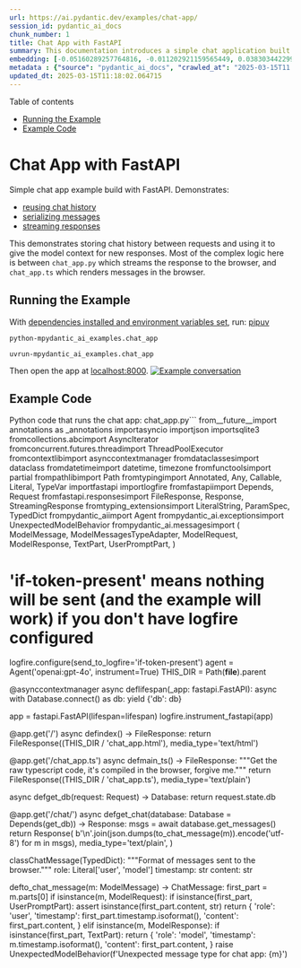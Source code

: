 ```yaml
---
url: https://ai.pydantic.dev/examples/chat-app/
session_id: pydantic_ai_docs
chunk_number: 1
title: Chat App with FastAPI
summary: This documentation introduces a simple chat application built with FastAPI, highlighting features like reusing chat history, serializing messages, and streaming responses. It emphasizes the interaction between the backend logic in `chat_app.py` and the frontend rendering in `chat_app.ts`, and provides guidance on how to run the example.
embedding: [-0.05160289257764816, -0.011202921159565449, 0.038303442299366, -0.025106891989707947, 0.04007842019200325, -0.038869377225637436, -0.011485888622701168, -0.012598463334143162, -0.011948925442993641, 0.0010852428385987878, 0.017428195104002953, -0.03735164552927017, 0.011929632164537907, -0.011736700311303139, -0.029762985184788704, -0.0010024427901953459, -0.008058128878474236, 0.028039459139108658, 0.005948738195002079, 0.0057075731456279755, 0.05162861943244934, -0.0023007148411124945, 0.024348026141524315, -0.008289647288620472, -0.03256693109869957, 0.010855644010007381, -0.009479395113885403, 0.03369879722595215, -0.03495929017663002, -0.04339684918522835, -0.0033763109240680933, -0.00048795732436701655, 0.029762985184788704, 0.011685251258313656, 0.026187309995293617, -0.005546796601265669, 0.018650097772479057, 0.021711288020014763, 0.024309439584612846, -0.017158091068267822, 0.008604769594967365, -0.03506218641996384, 0.016051946207880974, 0.0453004464507103, -0.03305569291114807, 0.02582717128098011, -0.008276784792542458, 0.07665833830833435, 0.02069517783820629, 0.014495627954602242, -0.05685064569115639, -0.0028232389595359564, -0.045377619564533234, 0.00430881604552269, -0.03117782063782215, -0.017646851018071175, -0.055255740880966187, 0.024643855169415474, -0.004881180822849274, -0.004074081778526306, 0.019447552040219307, 0.003665708936750889, -0.03495929017663002, -0.0046721710823476315, -0.022225772961974144, -0.01239266898483038, -0.03439335525035858, 0.02397502399981022, -0.03611687943339348, 0.02020641788840294, 0.02069517783820629, -0.019267480820417404, -0.08216333389282227, -0.05566732957959175, -0.032129619270563126, -0.02665034867823124, -0.0076979887671768665, 0.06400199234485626, 0.003922951873391867, -0.057468026876449585, -0.01184602826833725, 0.035885363817214966, -0.013942556455731392, 0.020502246916294098, -0.033004242926836014, -0.018482889980077744, -0.07912786304950714, -0.028451047837734222, 0.008521165698766708, -0.017646851018071175, -0.014624250121414661, 0.042136359959840775, -0.06924974918365479, -0.005279907025396824, 0.08051697909832001, 0.018367132171988487, -0.019010238349437714, -0.008971340954303741, 0.011923201382160187, -0.01641208678483963, 0.0457892082631588, -0.020823799073696136, -0.04571203514933586, 0.002969545777887106, 0.016553569585084915, -0.010630556382238865, 0.014637111686170101, 0.0015129088424146175, -0.05085688829421997, -0.03526797890663147, -0.05731368064880371, -0.01318369060754776, 0.031923823058605194, 0.015267356298863888, -0.01778833568096161, -0.010238260962069035, 0.01665646769106388, -0.009929569438099861, 0.016206292435526848, -0.019434688612818718, -0.02207142673432827, 0.02208428829908371, -0.021698424592614174, 0.007363573648035526, -0.01105500664561987, -0.012849275022745132, -0.02713910862803459, -0.022830292582511902, -0.030483264476060867, 0.014405593276023865, 0.027036212384700775, -0.03874075785279274, 0.013916832394897938, -0.05685064569115639, -0.021942805498838425, 0.019524723291397095, -0.014341282658278942, -0.013312311843037605, -0.013852521777153015, 0.02201997861266136, 0.010476210154592991, -0.02607155218720436, -0.017055192962288857, -0.0033859575632959604, 0.02177559770643711, -0.005083759780973196, -0.040207039564847946, 0.015177321620285511, -0.022392980754375458, -0.004414928611367941, 0.05443256348371506, 0.027550697326660156, -0.013826797716319561, 0.003942245151847601, 0.004180194344371557, -0.00887487456202507, 0.018765857443213463, 0.03773751109838486, -0.018174199387431145, -0.05170578882098198, -0.027524972334504128, 0.00431524682790041, -0.058548446744680405, -0.052554693073034286, -0.059834662824869156, -0.024669578298926353, -0.006492163520306349, -0.004794361535459757, -0.038354892283678055, -0.039178069680929184, -0.04527472332119942, -0.006797639187425375, -0.0067268977873027325, -0.00753721222281456, 0.039461035281419754, -0.01697802171111107, 0.01387824583798647, -0.07197652012109756, -0.016296327114105225, -0.020900972187519073, -0.00282806227914989, -0.0010193244088441133, -0.03958965837955475, -0.042676571756601334, -0.03802047669887543, -0.03639984875917435, 0.022675948217511177, 0.0074793328531086445, -0.0030097400303930044, 0.012855705805122852, 0.010302571579813957, 0.02262449823319912, 0.007382866460829973, 0.0013336428673937917, -0.005630400497466326, -0.009845965541899204, 0.03984690085053444, -0.02984015829861164, 0.01744105853140354, 0.044245749711990356, 0.0333901084959507, 0.05890858918428421, 0.03789185732603073, -0.028399597853422165, 0.0008271961705759168, -0.02829670161008835, -0.02450237050652504, 0.02097814530134201, -0.0413646325469017, 0.010424762032926083, 0.04584065452218056, -0.05890858918428421, 0.020939558744430542, -0.0030692273285239935, -0.03606543317437172, -0.0370686799287796, -0.04522327333688736, -0.0026335224974900484, -0.03868930786848068, 0.037788957357406616, -0.03717157617211342, 0.0667802169919014, 0.04499175399541855, -0.016206292435526848, 0.01664360612630844, 0.035370875149965286, 0.022714534774422646, -0.015486013144254684, -0.04571203514933586, 0.056387607008218765, 0.02180132269859314, -0.002458275994285941, -0.029788710176944733, -0.03601398319005966, 0.08206043392419815, -0.079539455473423, -6.436093099182472e-05, -0.007903783582150936, -0.006874812301248312, 0.04416857659816742, 0.006688311230391264, 0.01641208678483963, 0.025711411610245705, 0.023524848744273186, 0.027807939797639847, 0.01907454989850521, -0.03128071874380112, -0.0813916027545929, 0.04254794865846634, 0.06472226977348328, 0.037042953073978424, -0.0527862086892128, -0.007267107255756855, -0.0066497246734797955, 0.01144087128341198, -0.03717157617211342, -0.01239266898483038, -0.018354268744587898, -0.005472839344292879, -0.020026346668601036, -0.005013017915189266, 0.039126619696617126, -0.05240034684538841, 0.03421328589320183, 0.012476272881031036, -0.012997189536690712, 0.028605392202734947, -0.01264991145581007, -0.012855705805122852, -0.02236725576221943, 0.00706131337210536, 0.014997251331806183, 0.02578858472406864, 0.009382928721606731, -0.029788710176944733, 0.01827709749341011, -0.03794330358505249, -0.00010023423237726092, 0.03367307409644127, -0.01888161711394787, -0.02069517783820629, 0.010977833531796932, 0.013672451488673687, 0.04108166694641113, -0.0068490877747535706, 0.02821952849626541, 0.02211001329123974, -0.001977553591132164, 0.002096528420224786, -0.002234796294942498, 0.0033473712392151356, 0.05088261514902115, -0.018624374642968178, -0.05134565010666847, 0.046432316303253174, 0.04422002658247948, 0.05407242476940155, 0.026032965630292892, -0.024373749271035194, -0.010495503433048725, 0.0018071302911266685, -0.012804257683455944, 0.013968280516564846, -0.00015424516459461302, -0.006733328569680452, 0.028682565316557884, -0.0012291379971429706, 0.0028891575057059526, 0.030020227655768394, -0.04553196579217911, -0.01293287891894579, 0.04118456318974495, -0.012038960121572018, -0.05731368064880371, -0.055049944669008255, -0.011537336744368076, 0.029145602136850357, -0.0028457478620111942, 0.023216158151626587, -0.023627744987607002, -0.04926198348402977, -0.0004521844966802746, 0.03200099617242813, 0.013402346521615982, -0.03573101758956909, -0.009768793359398842, 0.01547315064817667, -0.0074150217697024345, 0.0034824234899133444, 0.014084040187299252, 0.012206167913973331, -0.04139035567641258, -0.013492382131516933, 0.015305942855775356, 0.01639922522008419, 0.0028779031708836555, -0.046663831919431686, 0.01637350022792816, 0.007710851263254881, 0.07743006199598312, -0.025106891989707947, -0.008771977387368679, -0.06960988789796829, -0.011337974108755589, -0.014354145154356956, 0.0035145790316164494, 0.029119879007339478, 0.030791955068707466, -0.03624550253152847, -0.007517918944358826, -0.0058136857114732265, 0.001906811841763556, 0.036194052547216415, -0.024129368364810944, 0.022753119468688965, -0.00902921985834837, -0.04331967607140541, -0.017068056389689445, -0.03827771916985512, 0.005855487659573555, -0.037814684212207794, -0.004530687816441059, -0.0043859886936843395, -0.033004242926836014, -0.00928003154695034, 0.02713910862803459, -0.03493356332182884, -0.04581493139266968, -0.03688861057162285, -0.030354643240571022, 0.024412335827946663, -0.0018521477468311787, -0.010257554240524769, -0.001789444824680686, -0.04728121683001518, -0.05885713919997215, 0.0010506758699193597, -0.0016375108389183879, -0.0068362257443368435, 0.020939558744430542, 0.02365346997976303, 0.006958416197448969, 0.015511737205088139, -0.0037718217354267836, 0.03043181635439396, 0.019048824906349182, 0.008643356151878834, 0.015048700384795666, -0.012450548820197582, 0.03637412190437317, 0.0451718233525753, -0.047461286187171936, -0.014212661422789097, 0.01561463437974453, 0.03557667136192322, 0.021698424592614174, 0.04144180566072464, -0.017068056389689445, 0.033261485397815704, -0.007222089916467667, 0.005267044994980097, 0.013112948276102543, -0.0018425011076033115, 0.012559876777231693, -0.00956942979246378, 0.00912568625062704, 0.025711411610245705, 4.6047454816289246e-05, 0.03742881864309311, 0.02154408022761345, 0.0356023944914341, -0.048798948526382446, 0.02343481406569481, -0.019151721149683, -0.001636706874705851, -0.0495963990688324, 0.03398176655173302, -0.013138673268258572, 0.03398176655173302, 0.04823301360011101, -0.008714097552001476, -0.08540458977222443, -0.0268818661570549, 0.0012508428189903498, -0.029428569599986076, 0.05736513063311577, 0.03354445472359657, -0.03331293538212776, 0.004318462684750557, -0.01035402063280344, -0.03182092681527138, -0.030586162582039833, 0.03423900902271271, 0.0043892040848731995, 0.0188430305570364, -0.04241932928562164, -0.011807441711425781, 0.017286712303757668, -0.026984764263033867, -0.02634165622293949, 0.005820116959512234, -0.017145229503512383, -0.0037621750961989164, 0.017595402896404266, -0.026778969913721085, -0.020810937508940697, -0.021145353093743324, -0.013903969898819923, 0.00022709710174240172, -0.005463192705065012, -0.028142355382442474, -0.014508490450680256, -0.0010868505341932178, -0.032412584871053696, -0.03043181635439396, -0.057982511818408966, 0.02852821908891201, 0.020296452566981316, 0.03313286602497101, -0.019151721149683, 0.024399474263191223, 0.030200297012925148, -0.011884614825248718, 0.016322052106261253, -0.004392419941723347, -0.01776261068880558, 0.06786063313484192, 0.029171327129006386, 0.03529370203614235, 0.002530625555664301, 0.03925524279475212, 0.02744780108332634, 0.011350835673511028, -0.010778470896184444, -0.03760888800024986, -0.06544255465269089, 0.04733266308903694, 0.03385314345359802, 0.022457290440797806, 0.03712012618780136, 0.031872376799583435, -0.014354145154356956, -0.013711038045585155, -0.003411681856960058, -0.015550323761999607, 0.04843880608677864, -0.014431317336857319, -0.05942307412624359, -0.008501872420310974, -0.002647992456331849, -0.03763461112976074, 0.024540957063436508, 0.017351021990180016, -0.014161212369799614, -0.01744105853140354, -0.022277221083641052, -0.04797577112913132, -0.045094653964042664, 0.011801010929048061, -0.01828995905816555, 0.006559689994901419, -0.01987200230360031, -0.031872376799583435, 0.017145229503512383, 0.004926198627799749, -0.02367919497191906, -0.008707666769623756, 0.023357640951871872, -0.005559658631682396, 0.022714534774422646, -0.03223251551389694, -0.017865508794784546, -0.01021253690123558, 0.01146016363054514, -0.013942556455731392, -0.004498532507568598, -0.028168080374598503, 0.01091352291405201, -0.019306067377328873, -0.0002072009810945019, 0.010662711225450039, 0.005443899426609278, 0.031152095645666122, -0.02066945470869541, 0.005131992511451244, 0.012064684182405472, -0.004826516844332218, -0.014984389767050743, -0.01185245905071497, -0.004225212149322033, 0.04887612164020538, 0.012019666843116283, 0.006144885905086994, -0.012926447205245495, -0.017955543473362923, 0.006064497400075197, -0.00970448274165392, -0.009183566085994244, -0.009858828037977219, -0.025955792516469955, -0.015550323761999607, 0.026470277458429337, -0.008534028194844723, -0.02473388984799385, -0.009537274949252605, 0.004543549846857786, -0.012682067230343819, -0.0053281402215361595, -0.01825137250125408, -0.02068231627345085, 0.0468953512609005, 0.0014871845487505198, 0.013125810772180557, -0.02070804126560688, 0.01830282062292099, 0.011119317263364792, -0.003144792513921857, -0.000605726265348494, 0.01061769388616085, 0.0055146412923932076, 0.023782091215252876, -0.02477247640490532, 0.03202671930193901, 0.007421453017741442, -0.02775649167597294, 0.0236920565366745, 0.02311326004564762, 0.02126111276447773, -0.02935139648616314, 0.00956299901008606, -0.0011825127294287086, -0.013916832394897938, -0.045351896435022354, -0.0055982451885938644, -0.0010643418645486236, -0.03182092681527138, 0.011421578004956245, 0.005212381016463041, -0.04450299218297005, 0.010919954627752304, -0.01467569824308157, -0.019203171133995056, -0.0037878993898630142, 0.023627744987607002, -0.013222277164459229, -0.017955543473362923, -0.019859138876199722, 0.0028071613050997257, 0.005196303129196167, -0.011794579215347767, 0.039280965924263, 0.008913461118936539, -0.008244629949331284, 0.010161087848246098, -0.018457166850566864, 0.0086240628734231, -0.0024180817417800426, 0.0236920565366745, -0.04200774058699608, 0.006369973532855511, 0.019717656075954437, -0.019267480820417404, -0.04524899646639824, 0.008707666769623756, -0.01880444400012493, 0.012341220863163471, 0.002082058461382985, 0.0070227268151938915, -0.03398176655173302, -0.007247813977301121, 0.01533166691660881, 0.025749998167157173, -0.006328171584755182, -0.06626573204994202, 0.01398114301264286, 0.007408590987324715, -0.012302634306252003, 0.014006867073476315, 0.03745454177260399, -0.018624374642968178, -0.017955543473362923, 0.012032529339194298, 0.04658665880560875, 0.031100647523999214, 0.015794703736901283, 0.029454294592142105, -0.023061811923980713, -0.03251548111438751, 0.009048513136804104, -0.002297499217092991, 0.024643855169415474, 0.024849649518728256, 0.04139035567641258, 0.038869377225637436, -0.018920203670859337, 0.005948738195002079, 0.024077920243144035, -0.01373676210641861, -0.020527970045804977, -0.0077622998505830765, -0.0014799496857449412, 0.02014210633933544, 0.026547450572252274, -0.008456855081021786, 0.018971651792526245, 0.0051255617290735245, -0.018740134313702583, 0.0005502583226189017, 0.029274223372340202, 0.0013947379775345325, -0.009890982881188393, -0.03555094823241234, 0.028914084658026695, 0.011878183111548424, 0.00982024148106575, -0.04607217386364937, 0.00417054770514369, -0.029222775250673294, -0.004041926469653845, 0.032669827342033386, -0.028656840324401855, 0.036142606288194656, -0.009466532617807388, 0.02587861940264702, -0.0212353877723217, 0.010173950344324112, -0.007106330711394548, 0.012482703663408756, 0.003321646945551038, 0.007157779298722744, -0.012013236060738564, 0.008669080212712288, 0.037042953073978424, -0.006971278227865696, 0.04355119541287422, -0.01880444400012493, 0.0068362257443368435, -0.030894853174686432, -0.002599759493023157, 0.01453421451151371, -0.013415209017693996, -0.006746191065758467, -0.0773271694779396, 0.007202796638011932, 0.06384764611721039, 0.021878495812416077, 0.003926167264580727, 0.029762985184788704, -0.0058972896076738834, 0.029119879007339478, 0.00032798448228277266, -0.031152095645666122, -0.010392606258392334, -0.007980955764651299, 0.004553196486085653, 0.013942556455731392, -0.017029469832777977, 0.03380169719457626, 0.018148474395275116, -0.009460101835429668, -0.011492319405078888, -0.02584003284573555, 0.016514983028173447, -0.012431255541741848, -0.016746502369642258, -0.003807192435488105, -0.0018457166152074933, 0.006816932465881109, 0.04494030773639679, -0.022444428876042366, -0.028039459139108658, -0.0024823923595249653, -0.025711411610245705, 0.03336438164114952, -0.052889108657836914, 0.015022976323962212, -0.027113385498523712, 0.012379806488752365, 0.024965407326817513, -0.023267606273293495, -0.013222277164459229, 0.015151597559452057, 0.012701360508799553, -0.015704669058322906, 0.01935751549899578, -0.06888960301876068, 0.004263798240572214, 0.05463835969567299, -0.005025879945605993, 0.024939684197306633, -0.024926820769906044, 0.015601771883666515, 0.03627122566103935, -0.02018069289624691, 0.0020322175696492195, -0.012354082427918911, -0.031898099929094315, 0.004045141860842705, -0.015974774956703186, 0.013151534833014011, 0.00034024371416307986, -0.0060805752873420715, -0.019280344247817993, 0.014727147296071053, -0.00557573651894927, -0.00713848602026701, -0.013839659281075, 0.06348750740289688, -0.013608140870928764, 0.027936561033129692, -0.008489010855555534, 0.009498688392341137, -0.031589407473802567, 0.004890827462077141, -0.003239650744944811, 0.014611387625336647, 0.021917080506682396, 0.019589034840464592, -0.056387607008218765, 0.028168080374598503, -0.0130422068759799, 0.0249782707542181, -0.04460589215159416, 0.016322052106261253, -0.018379993736743927, -0.02634165622293949, 0.014264109544456005, -0.03794330358505249, -0.014341282658278942, -0.015691807493567467, -0.023884987458586693, 0.00029341751360334456, -0.01832854561507702, 0.0019598680082708597, 0.039280965924263, -0.05885713919997215, -0.009807378984987736, 0.017029469832777977, 0.057725269347429276, -0.019511861726641655, -0.025917205959558487, 0.0017524661961942911, -0.015756117179989815, 0.005492132622748613, 0.011942493729293346, -0.00666901795193553, -0.024052195250988007, -0.01253415271639824, -0.032386861741542816, -0.010328295640647411, -0.01751822978258133, -0.007723713293671608, -0.016322052106261253, 0.0060837906785309315, 0.013672451488673687, -0.03490784019231796, 0.01800699159502983, -0.07485763728618622, -0.037531714886426926, 0.0005056427326053381, 0.005678633693605661, 0.03663136437535286, -0.012193305417895317, -0.02120966464281082, -0.0074021597392857075, 0.005308846943080425, -0.03256693109869957, 0.015576047822833061, 0.007498625665903091, -0.0038329167291522026, -0.009080668911337852, 0.04229070618748665, -0.003334508975967765, 0.008514734916388988, 0.01387824583798647, 0.041287459433078766, -0.031023474410176277, -0.027833664789795876, 0.024862511083483696, -0.03197527304291725, 0.07002147287130356, -0.017016606405377388, -0.0012428039917722344, -0.012064684182405472, 0.013942556455731392, 0.034058939665555954, -0.0071320547722280025, 0.00019715244707185775, 0.012855705805122852, 0.0022556972689926624, -0.009736637584865093, -0.046972524374723434, 0.07341707497835159, -0.0004638408136088401, 0.012058253400027752, 0.034007489681243896, -0.026187309995293617, -0.010482641868293285, -0.02181418426334858, -0.007434315048158169, 0.020605143159627914, 0.0581883080303669, -0.007337849121540785, -0.048335909843444824, 0.012521290220320225, -0.04568631201982498, -0.008849150501191616, -0.011923201382160187, 0.010534089989960194, -0.003935813903808594, 0.017170952633023262, 0.014752871356904507, 0.05731368064880371, -0.06312736868858337, 0.016836537048220634, 0.0051416391506791115, 0.02963436394929886, 0.009749500080943108, 0.00036958546843379736, 0.008366820402443409, -0.024013610556721687, 0.020952420309185982, -0.01453421451151371, -0.02234153263270855, -0.016759363934397697, -0.029428569599986076, 0.0033280779607594013, 0.0038907963316887617, 0.022122874855995178, 0.012630618177354336, -0.011575923301279545, 0.007376435678452253, 0.051268476992845535, 0.03256693109869957, 0.0185343399643898, 6.782767741242424e-05, -0.010058190673589706, 0.009235014207661152, -0.06667731702327728, 0.028965532779693604, 0.007222089916467667, -0.020913835614919662, -0.01749250665307045, 0.02555706538259983, 0.02020641788840294, 0.0161419827491045, 0.015177321620285511, 0.0397697277367115, 0.003178555518388748, -0.01830282062292099, 0.01198751199990511, -0.021994253620505333, 0.018971651792526245, -0.030534712597727776, 0.013801072724163532, 0.02801373414695263, -0.02232866920530796, 0.026470277458429337, -0.001307114725932479, -0.004067650996148586, -0.0019132428569719195, -0.009640172123908997, 0.013415209017693996, -0.01825137250125408, -0.016334913671016693, 0.004289522767066956, 0.012456979602575302, 0.003826485713943839, -0.012366944923996925, 0.012836412526667118, 0.029711537063121796, -0.053197797387838364, -0.055873122066259384, 0.0727996975183487, -0.021454043686389923, -0.04115884006023407, 0.012051822617650032, -0.003238043049350381, 0.023216158151626587, 0.01592332497239113, -0.009350773878395557, -0.02932567149400711, -0.02632879465818405, -0.014559939503669739, -0.01007105316966772, 0.023023225367069244, -0.033235762268304825, 0.03555094823241234, 0.002992054680362344, 0.004244505427777767, 0.022225772961974144, -0.006424637511372566, -0.005222027655690908, 0.0007025942322798073, -0.02472102642059326, -0.006440714932978153, -0.012881429865956306, 0.00306279631331563, -0.005775099620223045, 0.015691807493567467, -0.014765732921659946, -0.01672077737748623, -0.032952796667814255, 0.014688560739159584, 0.02775649167597294, -0.0021978176664561033, -0.0397697277367115, 0.03683716058731079, -0.0002857806102838367, -0.003922951873391867, 0.02960863895714283, 0.012720653787255287, 0.028631117194890976, -0.03066333383321762, -0.04298526048660278, -0.032721277326345444, -0.02180132269859314, 0.020347900688648224, 0.04679245501756668, 0.026303069666028023, -0.021595528349280357, 0.00913211703300476, -0.0212353877723217, -0.03045753948390484, -0.02445092238485813, -0.03099774941802025, 0.02586575783789158, -0.0204379353672266, 0.023203294724225998, 0.01481718197464943, -0.03176947683095932, 0.04010414332151413, 0.05901148542761803, 0.06467082351446152, 0.012765671126544476, 0.006984140258282423, 0.03040609136223793, -0.02929994836449623, 0.02500399388372898, -0.005222027655690908, -0.014945803210139275, 0.022547326982021332, 0.002221934264525771, 0.01825137250125408, 0.03766033798456192, -0.030508989468216896, -0.0033730955328792334, 0.03174375370144844, -0.0051545011810958385, 0.0069198296405375, 0.02665034867823124, -0.014186937361955643, -0.005527503322809935, 0.043731264770030975, 0.001625452539883554, -0.013363759964704514, 0.01467569824308157, 0.04596927762031555, 0.020527970045804977, 0.03964110463857651, -0.030045952647924423, 0.0068490877747535706, 0.04931343346834183, -0.03650274500250816, 0.0009670719155110419, -0.01646353490650654, 0.016206292435526848, -0.012270478531718254, -0.017158091068267822, 0.0026897944044321775, -0.011794579215347767, -0.0271905567497015, -0.012611324898898602, -0.027627870440483093, -0.03907517343759537, -0.01289429236203432, -0.013865383341908455, -0.015987636521458626, -0.016617881134152412, -0.03398176655173302, -0.020000623539090157, -0.02176273614168167, 0.02662462368607521, -0.024630991742014885, 0.04558341205120087, -0.0013947379775345325, 0.020129244774580002, 0.015408840030431747, -0.014495627954602242, -0.024270853027701378, -0.006624000612646341, 0.06513386219739914, -0.01745392009615898, -0.008212474174797535, -0.02286887913942337, 0.028090907260775566, 0.0070098647847771645, -0.00485224137082696, 0.011408715508878231, -0.013569554314017296, -0.03897227346897125, 0.02126111276447773, 0.03223251551389694, 0.027602145448327065, 0.025158340111374855, -0.00026467867428436875, -0.009318618103861809, -0.0039133052341639996, 0.03125499188899994, -0.006874812301248312, 0.004771852865815163, 0.034058939665555954, -0.0010088739218190312, -0.00982667226344347, 0.02824525348842144, -0.016051946207880974, 0.0010981049854308367, 0.013428070582449436, 0.03606543317437172, -0.0015482797753065825, -0.01780119724571705, -0.01090709213167429, -0.015100148506462574, -0.029222775250673294, 0.020836662501096725, 0.03169230371713638, 0.06024624779820442, -0.043731264770030975, 0.008013111539185047, 0.006861950270831585, 0.023254742845892906, 0.014225523918867111, -0.06153246387839317, -0.021145353093743324, -0.02288174256682396, -0.0094215152785182, 0.003414897480979562, -0.031152095645666122, 0.0030000933911651373, -0.025364134460687637, -0.023061811923980713, 0.027859387919306755, 0.020540833473205566, 0.01641208678483963, -0.04249650239944458, -0.007087037432938814, 0.014148350805044174, 0.033724524080753326, 0.017003744840621948, -0.033004242926836014, -0.021364009007811546, 0.019306067377328873, -0.01398114301264286, 0.008546889759600163, 0.02286887913942337, 0.0016624311683699489, 0.0026512080803513527, 0.0004843398346565664, -0.0025370565708726645, 0.025376996025443077, -0.013125810772180557, 0.025711411610245705, -0.002627091482281685, 0.007980955764651299, -0.03663136437535286, 0.04985364153981209, 0.026200173422694206, -0.035705290734767914, -0.018097026273608208, 0.04414285346865654, -0.006090221926569939, 0.021685563027858734, 0.024167954921722412, -0.03382742032408714, -0.030611885711550713, -0.010746315121650696, 0.007254245225340128, -0.011125748045742512, 0.026187309995293617, 0.006151317153126001, 0.018109889701008797, 0.008527596481144428, 0.006829794961959124, 0.013350898399949074, 0.006604707334190607, 0.02313898503780365, -0.008990633301436901, 0.04684390127658844, -0.00809028372168541, -0.004916551988571882, 0.008913461118936539, -0.07125623524188995, -0.019023099914193153, -0.04710114747285843, 0.011871752329170704, 0.0008673903648741543, -0.02607155218720436, -0.010572676546871662, -0.025145478546619415, -0.0193317923694849, 0.014264109544456005, 0.017595402896404266, 0.0025724275037646294, -0.012829981744289398, 0.017543954774737358, -0.028708290308713913, -0.010257554240524769, 0.07388011366128922, 0.015164459124207497, -0.01780119724571705, 0.015949049964547157, 0.019974898546934128, -0.008000249043107033, 0.033004242926836014, 0.016039084643125534, -0.019499000161886215, -0.017415333539247513, -0.01938324049115181, 0.03526797890663147, 0.032412584871053696, 0.010707729496061802, -0.0036689245607703924, 0.002189778722822666, 0.023229019716382027, 0.0065532587468624115, 0.016746502369642258, -0.003861856646835804, 0.03763461112976074, 0.043242502957582474, 0.002448629355058074, -0.024309439584612846, -0.007916645146906376, -0.006694742478430271, 0.013479519635438919, -0.039666831493377686, 0.03534515202045441, 0.07105044275522232, 0.02126111276447773, -0.023872125893831253, 0.002504901262000203, -0.0161419827491045, -0.021621251478791237, 0.03709440305829048, -0.02261163666844368, -0.010675573721528053, -0.01749250665307045, -0.01911313645541668, 0.012032529339194298, -0.004984077997505665, 0.02102959342300892, 0.0036528469063341618, -0.019434688612818718, 0.01858578808605671, -0.007556505501270294, -0.03207816928625107, 0.005270260851830244, 0.0048554567620158195, 0.02042507380247116, 0.0026801477652043104, 0.022663084790110588, -0.01908741146326065, -0.0005542777362279594, -0.025672825053334236, 0.014791457913815975, 0.03207816928625107, 0.015563185326755047, 0.012122564017772675, -0.022997500374913216, 0.004517825786024332, -0.0007580621750093997, 0.017955543473362923, -0.02075948938727379, -0.015691807493567467, -0.00823176745325327, -0.013903969898819923, -0.015087286941707134, 0.00956299901008606, -0.0009944039629772305, 0.0263931043446064, 0.02501685731112957, -0.008405406959354877, -3.9340051444014534e-05, 0.017968405038118362, -0.02958291582763195, -0.027087660506367683, 0.032283965498209, 0.027267729863524437, -0.0172481257468462, -0.013299449346959591, -0.0034213284961879253, 0.023756366223096848, -0.02290746569633484, -0.009112823754549026, 0.025917205959558487, -0.020000623539090157, -5.759071882494027e-06, -0.014186937361955643, 0.028708290308713913, 0.010444055311381817, -0.0029727614019066095, 0.021968530490994453, 0.034007489681243896, 0.03045753948390484, 0.010006742551922798, 0.00572365103289485, -0.0011463379487395287, 0.007357142399996519, 0.013749624602496624, 0.015138735063374043, 0.010051759891211987, -0.021364009007811546, -0.02066945470869541, 0.04061862826347351, -0.019228894263505936, -0.007672264706343412, -0.0023505555000156164, -0.009627309627830982, -0.018097026273608208, -0.010714160278439522, -0.0114473020657897, -0.0008995457319542766, -0.010038898326456547, -0.01750536821782589, -0.013106517493724823, -0.022740257903933525, -0.006003402639180422, -0.042933814227581024, 0.024322301149368286, 0.007376435678452253, 0.016064809635281563, -0.0012564699864014983, -0.026277346536517143, 0.028425322845578194, 0.03624550253152847, -0.004968000575900078, -0.02553134225308895, -0.01200037356466055, -0.005604675970971584, -0.01691371016204357, 0.019061686471104622, -0.005935876164585352, -0.01615484431385994, -0.001012089429423213, -0.023782091215252876, -0.011402284726500511, -0.01051479671150446, -0.009781654924154282, 0.01115147303789854, 0.027524972334504128, 0.035422325134277344, -0.029119879007339478, 0.007099899463355541, 0.010276847518980503, 0.019781965762376785, 0.005389235448092222, 0.0006282349932007492, -0.009517981670796871, 0.018174199387431145, 0.007112761959433556, 0.014367006719112396, -0.004408497363328934, 0.015177321620285511, -0.0017138797556981444, 0.025659963488578796, -0.04465733841061592, -0.0029534681234508753, -0.015035837888717651, 0.014238385483622551, -0.009260738268494606, -0.02201997861266136, -0.004038711078464985, 0.002602974884212017, 0.009691620245575905, 0.002895588520914316, 0.005341002251952887, 0.0016391185345128179, -0.016823675483465195, -0.018971651792526245, -0.018122751265764236, -0.024116506800055504, 0.0026576390955597162, 0.054741255939006805, -0.006829794961959124, 0.0031222838442772627, -0.004003339912742376, -0.0004698699340224266, -0.03210389241576195, 0.016064809635281563, 0.010141794569790363, 0.026058688759803772, 0.004964784719049931, 0.019035963341593742, 0.004511394537985325, -0.00022046506637707353, -0.004424575250595808, -0.018392855301499367, -0.02984015829861164, -0.00834109541028738, 0.02634165622293949, -0.005627185106277466, 0.005820116959512234, -0.0193317923694849, 0.02506830543279648, -0.0064728702418506145, 0.00015454660751856863, 0.007363573648035526, 0.022238634526729584, -0.044760238379240036, -0.016193430870771408, -0.0072928317822515965, 0.0169394351541996, -0.010038898326456547, 0.025235513225197792, -0.02176273614168167, -0.0008296078303828835, 0.0034213284961879253, 0.011543767526745796, -0.026521725580096245, 0.003861856646835804, 0.006945554167032242, -0.0039133052341639996, 0.046097900718450546, 0.013569554314017296, 0.012521290220320225, -0.0011616117553785443, 0.020849524065852165, -0.061172325164079666, -0.013659589923918247, 0.025171201676130295, 0.004074081778526306, -0.02099100686609745, 0.01293930970132351, -0.015035837888717651, 0.026290208101272583, 0.013402346521615982, -0.003897227579727769, -0.017093779519200325, 0.04331967607140541, -0.004913336131721735, 0.013711038045585155, 0.03894655033946037, 0.011067869141697884, -0.007858765311539173, -0.0249782707542181, -0.009871690534055233, 0.03668281435966492, -0.00034989032428711653, -0.023872125893831253, 0.027242006734013557, -0.030251746997237206, 0.02317757159471512, 0.003344155615195632, 0.012006805278360844, -0.00699057150632143, 0.02234153263270855, -0.014315558597445488, 0.017659714445471764, 0.035962533205747604, 0.03421328589320183, 0.012804257683455944, -0.02126111276447773, 0.016283465549349785, 0.0012661166256293654, 0.010643417946994305, 0.0011382991215214133, -0.006382835563272238, -0.007511488161981106, -0.023769229650497437, -0.026856141164898872, 0.0032991380430758, 0.009858828037977219, 0.015666082501411438, 0.0025483109056949615, -0.0163863617926836, -0.03740309551358223, -0.05386662855744362, 0.022200047969818115, -0.005820116959512234, 0.0005390039295889437, -0.005816901568323374, 0.025711411610245705, 0.017042331397533417, -0.004058004356920719, -0.0016286680474877357, -0.014637111686170101, 0.0026881867088377476, -0.038329169154167175, 0.007633678149431944, -0.016090532764792442, -0.02904270589351654, -0.006578983273357153, 0.014958665706217289, 0.01664360612630844, 0.012662773951888084, 0.005170579068362713, -0.007620816119015217, 0.020553695037961006, 0.03043181635439396, -0.013428070582449436, 0.033775970339775085, -0.02424512803554535, 0.02586575783789158, 0.008688373491168022, 0.02205856516957283, -0.008971340954303741, -0.009408652782440186, -0.008656218647956848, 0.011601647362112999, -0.015820428729057312, 0.007170641329139471, -0.014804319478571415, 0.025621376931667328, 0.010579107329249382, -0.013350898399949074, 0.014971527270972729, -0.04486313462257385, 0.012572739273309708, 0.009595153853297234, -0.015267356298863888, 0.010932816192507744, 0.013248001225292683, 0.009370067156851292, 0.05921727791428566, 0.01263704989105463, 0.0028103769291192293, -0.0006278330693021417, 0.018199924379587173, 0.01318369060754776, 0.013466657139360905, 0.021171078085899353, 0.0038457789923995733, 0.020309314131736755, 0.024579543620347977, -0.017633989453315735, 0.0169394351541996, 0.027113385498523712, -0.03462487459182739, 0.00026889904984273016, 0.008489010855555534, 0.03758316487073898, -0.0060805752873420715, 0.011903908103704453, -0.018238510936498642, -0.022778844460844994, 0.04298526048660278, -0.003024209989234805, -0.0016093748854473233, -0.046663831919431686, -0.030328918248414993, -0.008585476316511631, -0.021737011149525642, 0.012161150574684143, 0.029943054541945457, -0.015550323761999607, 0.000653155380859971, -0.00659184530377388, -0.03786613047122955, 0.015588910318911076, 0.04151897877454758, 0.008829857222735882, -0.008714097552001476, -0.02531268633902073, 0.006701173260807991, -0.017402471974492073, -0.012373375706374645, -0.031126370653510094, 0.006058066617697477, 0.0014678913867101073, 0.023563435301184654, -0.0043892040848731995, -0.0033698799088597298, -0.03393031656742096, 0.013235138729214668, -0.012585600838065147, -0.0046689556911587715, 0.015138735063374043, 0.04445154592394829, -0.04151897877454758, -0.025094028562307358, 0.044014234095811844, -0.03984690085053444, 0.00604520458728075, -0.032412584871053696, -0.03318431228399277, -0.026251621544361115, 0.026444554328918457, -0.008759114891290665, 0.012778532691299915, -0.011421578004956245, 0.007813747972249985, 0.0005498563405126333, -0.00863049365580082, -0.03758316487073898, 0.0048715341836214066, 0.005984109360724688, 0.001754073891788721]
metadata : {"source": "pydantic_ai_docs", "crawled_at": "2025-03-15T11:18:02.063127", "url_path": "/examples/chat-app/", "chunk_size": 4123}
updated_dt: 2025-03-15T11:18:02.064715
---
```

Table of contents 
  * [ Running the Example  ](https://ai.pydantic.dev/examples/chat-app/#running-the-example)
  * [ Example Code  ](https://ai.pydantic.dev/examples/chat-app/#example-code)


# Chat App with FastAPI
Simple chat app example build with FastAPI.
Demonstrates:
  * [reusing chat history](https://ai.pydantic.dev/message-history/)
  * [serializing messages](https://ai.pydantic.dev/message-history/#accessing-messages-from-results)
  * [streaming responses](https://ai.pydantic.dev/results/#streamed-results)


This demonstrates storing chat history between requests and using it to give the model context for new responses.
Most of the complex logic here is between `chat_app.py` which streams the response to the browser, and `chat_app.ts` which renders messages in the browser.
## Running the Example
With [dependencies installed and environment variables set](https://ai.pydantic.dev/examples/#usage), run:
[pip](https://ai.pydantic.dev/examples/chat-app/#__tabbed_1_1)[uv](https://ai.pydantic.dev/examples/chat-app/#__tabbed_1_2)
```
python-mpydantic_ai_examples.chat_app

```

```
uvrun-mpydantic_ai_examples.chat_app

```

Then open the app at [localhost:8000](http://localhost:8000).
[![Example conversation](https://ai.pydantic.dev/img/chat-app-example.png)](https://ai.pydantic.dev/img/chat-app-example.png)
## Example Code
Python code that runs the chat app:
chat_app.py```
from__future__import annotations as _annotations
importasyncio
importjson
importsqlite3
fromcollections.abcimport AsyncIterator
fromconcurrent.futures.threadimport ThreadPoolExecutor
fromcontextlibimport asynccontextmanager
fromdataclassesimport dataclass
fromdatetimeimport datetime, timezone
fromfunctoolsimport partial
frompathlibimport Path
fromtypingimport Annotated, Any, Callable, Literal, TypeVar
importfastapi
importlogfire
fromfastapiimport Depends, Request
fromfastapi.responsesimport FileResponse, Response, StreamingResponse
fromtyping_extensionsimport LiteralString, ParamSpec, TypedDict
frompydantic_aiimport Agent
frompydantic_ai.exceptionsimport UnexpectedModelBehavior
frompydantic_ai.messagesimport (
  ModelMessage,
  ModelMessagesTypeAdapter,
  ModelRequest,
  ModelResponse,
  TextPart,
  UserPromptPart,
)
# 'if-token-present' means nothing will be sent (and the example will work) if you don't have logfire configured
logfire.configure(send_to_logfire='if-token-present')
agent = Agent('openai:gpt-4o', instrument=True)
THIS_DIR = Path(__file__).parent

@asynccontextmanager
async deflifespan(_app: fastapi.FastAPI):
  async with Database.connect() as db:
    yield {'db': db}

app = fastapi.FastAPI(lifespan=lifespan)
logfire.instrument_fastapi(app)

@app.get('/')
async defindex() -> FileResponse:
  return FileResponse((THIS_DIR / 'chat_app.html'), media_type='text/html')

@app.get('/chat_app.ts')
async defmain_ts() -> FileResponse:
"""Get the raw typescript code, it's compiled in the browser, forgive me."""
  return FileResponse((THIS_DIR / 'chat_app.ts'), media_type='text/plain')

async defget_db(request: Request) -> Database:
  return request.state.db

@app.get('/chat/')
async defget_chat(database: Database = Depends(get_db)) -> Response:
  msgs = await database.get_messages()
  return Response(
    b'\n'.join(json.dumps(to_chat_message(m)).encode('utf-8') for m in msgs),
    media_type='text/plain',
  )

classChatMessage(TypedDict):
"""Format of messages sent to the browser."""
  role: Literal['user', 'model']
  timestamp: str
  content: str

defto_chat_message(m: ModelMessage) -> ChatMessage:
  first_part = m.parts[0]
  if isinstance(m, ModelRequest):
    if isinstance(first_part, UserPromptPart):
      assert isinstance(first_part.content, str)
      return {
        'role': 'user',
        'timestamp': first_part.timestamp.isoformat(),
        'content': first_part.content,
      }
  elif isinstance(m, ModelResponse):
    if isinstance(first_part, TextPart):
      return {
        'role': 'model',
        'timestamp': m.timestamp.isoformat(),
        'content': first_part.content,
      }
  raise UnexpectedModelBehavior(f'Unexpected message type for chat app: {m}')